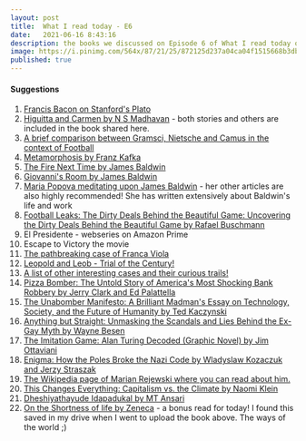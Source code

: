 ```yaml
---
layout: post
title:  What I read today - E6
date:   2021-06-16 8:43:16
description: the books we discussed on Episode 6 of What I read today on Clubhouse.
image: https://i.pinimg.com/564x/87/21/25/872125d237a04ca04f1515668b3dbdf1.jpg
published: true
---
```


#### Suggestions
<ol>
    <li><a href="https://plato.stanford.edu/entries/francis-bacon/" target="blank">Francis Bacon on Stanford's Plato</a></li>
    <li><a href="https://amzn.to/35qH9WS" target="blank">Higuitta and Carmen by N S Madhavan</a> - both stories and others are included in the book shared here.</li>
    <li><a href="https://www.theguardian.com/football/2006/apr/21/sport.comment1" target="blank">A brief comparison between Gramsci, Nietsche and Camus in the context of Football</a></li>
    <li><a href="https://www.amazon.in/Metamorphosis-Pocket-Classics-Franz-Kafka/dp/9386538326/ref=sr_1_4?crid=38PWUV09U35KO&dchild=1&keywords=metamorphosis+franz+kafka&qid=1623863199&sprefix=metamor%2Caps%2C353&sr=8-4" target="blank">Metamorphosis by Franz Kafka</a></li>
    <li><a href="https://amzn.to/3wwxr1p" target="blank">The Fire Next Time by James Baldwin</a></li>
    <li><a href="https://amzn.to/35tehxq" target="blank">Giovanni's Room by James Baldwin</a></li>
    <li><a href="https://www.brainpickings.org/2020/04/23/james-baldwin-nothing-personal-4-am/" target="blank">Maria Popova meditating upon James Baldwin</a> - her other articles are also highly recommended! She has written extensively about Baldwin's life and work</li>
    <li><a href="https://amzn.to/3gsjFHs" target="blank">Football Leaks: The Dirty Deals Behind the Beautiful Game: Uncovering the Dirty Deals Behind the Beautiful Game by Rafael Buschmann</a></li>
    <li>El Presidente - webseries on Amazon Prime</li>
    <li>Escape to Victory the movie</li>
    <li><a href="https://mashable.com/2017/11/05/franca-viola/" target="blank">The pathbreaking case of Franca Viola</a></li>
    <li><a href="https://en.wikipedia.org/wiki/Leopold_and_Loeb" target="blank">Leopold and Leob - Trial of the Century!</a></li>
    <li><a href="https://en.wikipedia.org/wiki/Trial_of_the_century" target="blank">A list of other interesting cases and their curious trails!</a></li>
    <li><a href="https://amzn.to/2TG3yNh" target="blank">Pizza Bomber: The Untold Story of America's Most Shocking Bank Robbery by Jerry Clark and Ed Palattella</a></li>
    <li><a href="https://amzn.to/3wC0Xmg" target="blank">The Unabomber Manifesto: A Brilliant Madman's Essay on Technology, Society, and the Future of Humanity by Ted Kaczynski</a></li>
    <li><a href="https://amzn.to/2RZSUR4" target="blank">Anything but Straight: Unmasking the Scandals and Lies Behind the Ex-Gay Myth by Wayne Besen</a></li>
    <li><a href="https://amzn.to/2TEHcfm" target="blank">The Imitation Game: Alan Turing Decoded (Graphic Novel) by Jim Ottaviani</a></li>
    <li><a href="https://amzn.to/3gTUpsL" target="blank">Enigma: How the Poles Broke the Nazi Code by Wladyslaw Kozaczuk and Jerzy Straszak</a></li>
    <li><a href="https://en.wikipedia.org/wiki/Marian_Rejewski" target="blank">The Wikipedia page of Marian Rejewski where you can read about him.</a></li>
    <li><a href="https://amzn.to/3xunktI" target="blank">This Changes Everything: Capitalism vs. the Climate by Naomi Klein</a></li>
    <li><a href="https://drive.google.com/file/d/1682ol4kiCVDdGODF1Sqz6vDUUZt_cItu/view?usp=sharing" target="blank">Dheshiyathayude Idapadukal by MT Ansari</a></li>
    <li><a href="https://drive.google.com/file/d/1IQPv77LN2SeibxwYspEqlniodU7VsGMy/view?usp=sharing" target="blank">On the Shortness of life by Zeneca</a> - a bonus read for today! I found this saved in my drive when I went to upload the book above. The ways of the world ;) </li>
</ol>

